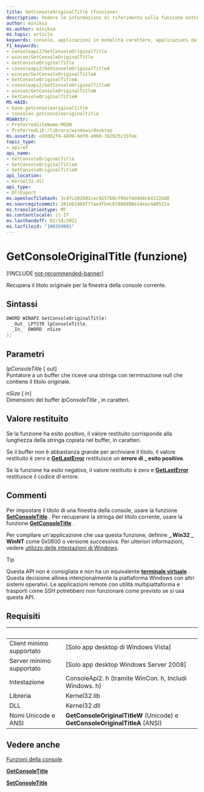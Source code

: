 ```yaml
---
title: GetConsoleOriginalTitle (funzione)
description: Vedere le informazioni di riferimento sulla funzione GetConsoleOriginalTitle, che recupera il titolo originale per la finestra della console corrente.
author: miniksa
ms.author: miniksa
ms.topic: article
keywords: console, applicazioni in modalità carattere, applicazioni da riga di comando, applicazioni di terminale, api della console
f1_keywords:
- consoleapi2/GetConsoleOriginalTitle
- wincon/GetConsoleOriginalTitle
- GetConsoleOriginalTitle
- consoleapi2/GetConsoleOriginalTitleA
- wincon/GetConsoleOriginalTitleA
- GetConsoleOriginalTitleA
- consoleapi2/GetConsoleOriginalTitleW
- wincon/GetConsoleOriginalTitleW
- GetConsoleOriginalTitleW
MS-HAID:
- base.getconsoleoriginaltitle
- consoles.getconsoleoriginaltitle
MSHAttr:
- PreferredSiteName:MSDN
- PreferredLib:/library/windows/desktop
ms.assetid: e3dd02f4-4899-4df0-a960-3b2625c15fee
topic_type:
- apiref
api_name:
- GetConsoleOriginalTitle
- GetConsoleOriginalTitleA
- GetConsoleOriginalTitleW
api_location:
- Kernel32.dll
api_type:
- DllExport
ms.openlocfilehash: 3c4fc202601cec9257b6cf95efdd460c64122b80
ms.sourcegitcommit: 281eb1469f77ae4fb4c67806898e14eac440522a
ms.translationtype: MT
ms.contentlocale: it-IT
ms.lasthandoff: 02/14/2021
ms.locfileid: "100359001"
---
```

# <a name="getconsoleoriginaltitle-function"></a>GetConsoleOriginalTitle (funzione)

[!INCLUDE [not-recommended-banner](./includes/not-recommended-banner.md)]

Recupera il titolo originale per la finestra della console corrente.

## <a name="syntax"></a>Sintassi

```C
DWORD WINAPI GetConsoleOriginalTitle(
  _Out_ LPTSTR lpConsoleTitle,
  _In_  DWORD  nSize
);
```

## <a name="parameters"></a>Parametri

*lpConsoleTitle* \[ out\]  
Puntatore a un buffer che riceve una stringa con terminazione null che contiene il titolo originale.

*nSize* \[ in\]  
Dimensioni del buffer *lpConsoleTitle* , in caratteri.

## <a name="return-value"></a>Valore restituito

Se la funzione ha esito positivo, il valore restituito corrisponde alla lunghezza della stringa copiata nel buffer, in caratteri.

Se il buffer non è abbastanza grande per archiviare il titolo, il valore restituito è zero e [**GetLastError**](/windows/win32/api/errhandlingapi/nf-errhandlingapi-getlasterror) restituisce un **errore di \_ esito positivo**.

Se la funzione ha esito negativo, il valore restituito è zero e [**GetLastError**](/windows/win32/api/errhandlingapi/nf-errhandlingapi-getlasterror) restituisce il codice di errore.

## <a name="remarks"></a>Commenti

Per impostare il titolo di una finestra della console, usare la funzione [**SetConsoleTitle**](setconsoletitle.md) . Per recuperare la stringa del titolo corrente, usare la funzione [**GetConsoleTitle**](getconsoletitle.md) .

Per compilare un'applicazione che usa questa funzione, definire **\_ Win32 \_ WinNT** come 0x0600 o versione successiva. Per ulteriori informazioni, vedere [utilizzo delle intestazioni di Windows](/windows/win32/winprog/using-the-windows-headers).

> [!TIP]
> Questa API non è consigliata e non ha un equivalente **[terminale virtuale](console-virtual-terminal-sequences.md)** . Questa decisione allinea intenzionalmente la piattaforma Windows con altri sistemi operativi. Le applicazioni remote con utilità multipiattaforma e trasporti come SSH potrebbero non funzionare come previsto se si usa questa API.

## <a name="requirements"></a>Requisiti

| &nbsp; | &nbsp; |
|-|-|
| Client minimo supportato | \[Solo app desktop di Windows Vista\] |
| Server minimo supportato | \[Solo app desktop Windows Server 2008\] |
| Intestazione | ConsoleApi2. h (tramite WinCon. h, Includi Windows. h) |
| Libreria | Kernel32.lib |
| DLL | Kernel32.dll |
| Nomi Unicode e ANSI | **GetConsoleOriginalTitleW** (Unicode) e **GetConsoleOriginalTitleA** (ANSI) |

## <a name="see-also"></a>Vedere anche

[Funzioni della console](console-functions.md)

[**GetConsoleTitle**](getconsoletitle.md)

[**SetConsoleTitle**](setconsoletitle.md)